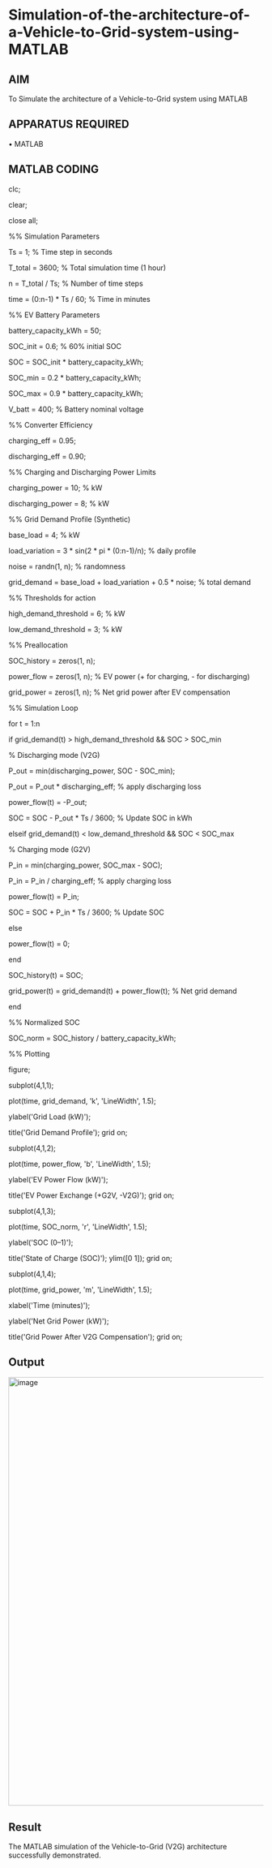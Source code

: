 # Simulation-of-the-architecture-of-a-Vehicle-to-Grid-system-using-MATLAB
## AIM
To Simulate the architecture of a Vehicle-to-Grid system using MATLAB 

## APPARATUS REQUIRED
•	MATLAB

## MATLAB CODING

clc;

clear;

close all;

%% Simulation Parameters

Ts = 1; % Time step in seconds

T_total = 3600; % Total simulation time (1 hour)

n = T_total / Ts; % Number of time steps

time = (0:n-1) * Ts / 60; % Time in minutes

%% EV Battery Parameters

battery_capacity_kWh = 50;

SOC_init = 0.6; % 60% initial SOC

SOC = SOC_init * battery_capacity_kWh;

SOC_min = 0.2 * battery_capacity_kWh;

SOC_max = 0.9 * battery_capacity_kWh;

V_batt = 400; % Battery nominal voltage

%% Converter Efficiency

charging_eff = 0.95;

discharging_eff = 0.90;

%% Charging and Discharging Power Limits

charging_power = 10; % kW

discharging_power = 8; % kW

%% Grid Demand Profile (Synthetic)

base_load = 4; % kW

load_variation = 3 * sin(2 * pi * (0:n-1)/n); % daily profile

noise = randn(1, n); % randomness

grid_demand = base_load + load_variation + 0.5 * noise; % total demand

%% Thresholds for action

high_demand_threshold = 6; % kW

low_demand_threshold = 3; % kW

%% Preallocation

SOC_history = zeros(1, n);

power_flow = zeros(1, n); % EV power (+ for charging, - for discharging)

grid_power = zeros(1, n); % Net grid power after EV compensation

%% Simulation Loop

for t = 1:n

 if grid_demand(t) > high_demand_threshold && SOC > SOC_min
 
 % Discharging mode (V2G)
 
 P_out = min(discharging_power, SOC - SOC_min);
 
 P_out = P_out * discharging_eff; % apply discharging loss
 
 power_flow(t) = -P_out;
 
 SOC = SOC - P_out * Ts / 3600; % Update SOC in kWh
 
 elseif grid_demand(t) < low_demand_threshold && SOC < SOC_max
 
 % Charging mode (G2V)
 
 P_in = min(charging_power, SOC_max - SOC);
 
 P_in = P_in / charging_eff; % apply charging loss
 
 power_flow(t) = P_in;
 
 SOC = SOC + P_in * Ts / 3600; % Update SOC
 
 else
 
 power_flow(t) = 0;
 
 end

 SOC_history(t) = SOC;
 
 grid_power(t) = grid_demand(t) + power_flow(t); % Net grid demand
 
end

%% Normalized SOC

SOC_norm = SOC_history / battery_capacity_kWh;

%% Plotting

figure;

subplot(4,1,1);

plot(time, grid_demand, 'k', 'LineWidth', 1.5);

ylabel('Grid Load (kW)');

title('Grid Demand Profile'); grid on;

subplot(4,1,2);

plot(time, power_flow, 'b', 'LineWidth', 1.5);

ylabel('EV Power Flow (kW)');

title('EV Power Exchange (+G2V, -V2G)'); grid on;

subplot(4,1,3);

plot(time, SOC_norm, 'r', 'LineWidth', 1.5);

ylabel('SOC (0–1)');

title('State of Charge (SOC)'); ylim([0 1]); grid on;

subplot(4,1,4);

plot(time, grid_power, 'm', 'LineWidth', 1.5);

xlabel('Time (minutes)');

ylabel('Net Grid Power (kW)');

title('Grid Power After V2G Compensation'); grid on;

## Output

<img width="1600" height="845" alt="image" src="https://github.com/user-attachments/assets/e4603939-99d1-44ff-9008-478a622cd646" />


## Result

The MATLAB simulation of the Vehicle-to-Grid (V2G) architecture successfully demonstrated.
